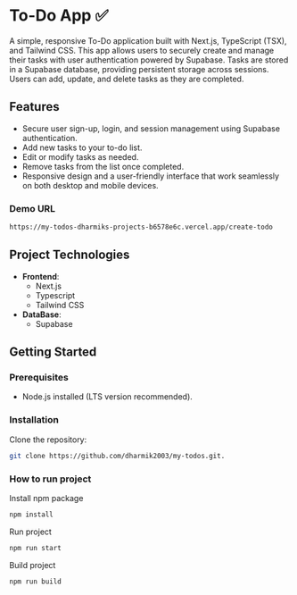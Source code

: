 # To-Do App ✅

A simple, responsive To-Do application built with Next.js, TypeScript (TSX), and Tailwind CSS. This app allows users to securely create and manage their tasks with user authentication powered by Supabase. Tasks are stored in a Supabase database, providing persistent storage across sessions. Users can add, update, and delete tasks as they are completed.

## Features

- Secure user sign-up, login, and session management using Supabase authentication.
- Add new tasks to your to-do list.
- Edit or modify tasks as needed.
- Remove tasks from the list once completed.
- Responsive design and a user-friendly interface that work seamlessly on both desktop and mobile devices.


### Demo URL
```bash
https://my-todos-dharmiks-projects-b6578e6c.vercel.app/create-todo
```
## Project Technologies

- **Frontend**:  
  - Next.js
  - Typescript
  - Tailwind CSS
- **DataBase**:
  - Supabase
 

## Getting Started

### Prerequisites

- Node.js installed (LTS version recommended).

### Installation

Clone the repository:

```bash
git clone https://github.com/dharmik2003/my-todos.git.
```

### How to run project

Install npm package

```bash
npm install
```

Run project

```bash
npm run start
```

Build project 

```bash
npm run build
```
